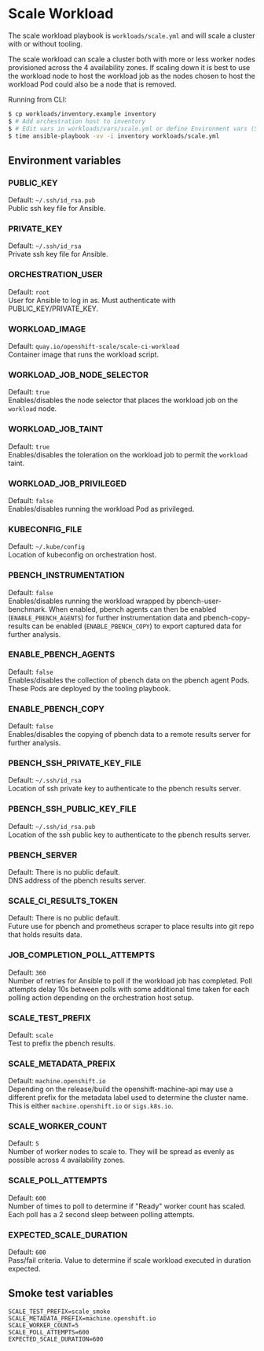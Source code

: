 # Scale Workload

The scale workload playbook is `workloads/scale.yml` and will scale a cluster with or without tooling.

The scale workload can scale a cluster both with more or less worker nodes provisioned across the 4 availability zones.  If scaling down it is best to use the workload node to host the workload job as the nodes chosen to host the workload Pod could also be a node that is removed.

Running from CLI:

```sh
$ cp workloads/inventory.example inventory
$ # Add orchestration host to inventory
$ # Edit vars in workloads/vars/scale.yml or define Environment vars (See below)
$ time ansible-playbook -vv -i inventory workloads/scale.yml
```

## Environment variables

### PUBLIC_KEY
Default: `~/.ssh/id_rsa.pub`  
Public ssh key file for Ansible.

### PRIVATE_KEY
Default: `~/.ssh/id_rsa`  
Private ssh key file for Ansible.

### ORCHESTRATION_USER
Default: `root`  
User for Ansible to log in as. Must authenticate with PUBLIC_KEY/PRIVATE_KEY.

### WORKLOAD_IMAGE
Default: `quay.io/openshift-scale/scale-ci-workload`  
Container image that runs the workload script.

### WORKLOAD_JOB_NODE_SELECTOR
Default: `true`  
Enables/disables the node selector that places the workload job on the `workload` node.

### WORKLOAD_JOB_TAINT
Default: `true`  
Enables/disables the toleration on the workload job to permit the `workload` taint.

### WORKLOAD_JOB_PRIVILEGED
Default: `false`  
Enables/disables running the workload Pod as privileged.

### KUBECONFIG_FILE
Default: `~/.kube/config`  
Location of kubeconfig on orchestration host.

### PBENCH_INSTRUMENTATION
Default: `false`  
Enables/disables running the workload wrapped by pbench-user-benchmark. When enabled, pbench agents can then be enabled (`ENABLE_PBENCH_AGENTS`) for further instrumentation data and pbench-copy-results can be enabled (`ENABLE_PBENCH_COPY`) to export captured data for further analysis.

### ENABLE_PBENCH_AGENTS
Default: `false`  
Enables/disables the collection of pbench data on the pbench agent Pods. These Pods are deployed by the tooling playbook.

### ENABLE_PBENCH_COPY
Default: `false`  
Enables/disables the copying of pbench data to a remote results server for further analysis.

### PBENCH_SSH_PRIVATE_KEY_FILE
Default: `~/.ssh/id_rsa`  
Location of ssh private key to authenticate to the pbench results server.

### PBENCH_SSH_PUBLIC_KEY_FILE
Default: `~/.ssh/id_rsa.pub`  
Location of the ssh public key to authenticate to the pbench results server.

### PBENCH_SERVER
Default: There is no public default.  
DNS address of the pbench results server.

### SCALE_CI_RESULTS_TOKEN
Default: There is no public default.  
Future use for pbench and prometheus scraper to place results into git repo that holds results data.

### JOB_COMPLETION_POLL_ATTEMPTS
Default: `360`  
Number of retries for Ansible to poll if the workload job has completed. Poll attempts delay 10s between polls with some additional time taken for each polling action depending on the orchestration host setup.

### SCALE_TEST_PREFIX
Default: `scale`  
Test to prefix the pbench results.

### SCALE_METADATA_PREFIX
Default: `machine.openshift.io`  
Depending on the release/build the openshift-machine-api may use a different prefix for the metadata label used to determine the cluster name. This is either `machine.openshift.io` or `sigs.k8s.io`.

### SCALE_WORKER_COUNT
Default: `5`  
Number of worker nodes to scale to. They will be spread as evenly as possible across 4 availability zones.

### SCALE_POLL_ATTEMPTS
Default: `600`  
Number of times to poll to determine if "Ready" worker count has scaled.  Each poll has a 2 second sleep between polling attempts.

### EXPECTED_SCALE_DURATION
Default: `600`  
Pass/fail criteria. Value to determine if scale workload executed in duration expected.

## Smoke test variables

```
SCALE_TEST_PREFIX=scale_smoke
SCALE_METADATA_PREFIX=machine.openshift.io
SCALE_WORKER_COUNT=5
SCALE_POLL_ATTEMPTS=600
EXPECTED_SCALE_DURATION=600
```
